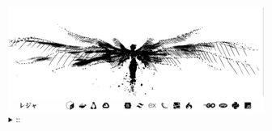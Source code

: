<img src="./banner.png">
<details><summary> :: </summary>
<!--START_SECTION:waka-->

```
From: 09 August 2024 - To: 24 September 2025

Total Time: 1,889 hrs 52 mins

PHP                        468 hrs 3 mins  //////-------------------   22.96 %
Python                     418 hrs 8 mins  /////--------------------   20.52 %
Markdown                   222 hrs 7 mins  ///----------------------   10.90 %
Other                      148 hrs 16 mins //-----------------------   07.28 %
```

<!--END_SECTION:waka-->
</details>

